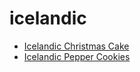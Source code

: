 # icelandic

 * [Icelandic Christmas Cake](index/i/icelandic-christmas-cake.json)
 * [Icelandic Pepper Cookies](index/i/icelandic-pepper-cookies.json)
